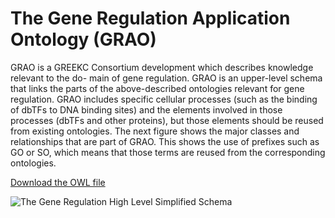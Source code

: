 
# The Gene Regulation Application Ontology (GRAO)

GRAO is a GREEKC Consortium development which describes knowledge relevant to the do- main of gene regulation. GRAO is an upper-level schema that links the parts of the above-described ontologies relevant for gene regulation. GRAO includes specific cellular processes (such as the binding of dbTFs to DNA binding sites) and the elements involved in those processes (dbTFs and other proteins), but those elements should be reused from existing ontologies. The next figure shows the major classes and relationships that are part of GRAO. This shows the use of prefixes such as GO or SO, which means that those terms are reused from the corresponding ontologies.

[Download the OWL file](https://github.com/jesualdotomasfernandezbreis/greekc/edit/main/grao/grao.owl)

![The Gene Regulation High Level Simplified Schema](https://github.com/jesualdotomasfernandezbreis/greekc/edit/main/grao/grao.png "The Gene Regulation High Level Simplified Schema")




